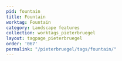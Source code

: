 ```yaml
---
pid: fountain
title: Fountain
worktag: Fountain
category: Landscape features
collection: worktags_pieterbruegel
layout: tagpage_pieterbruegel
order: '067'
permalink: "/pieterbruegel/tags/fountain/"
---
```

